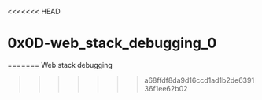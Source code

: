 <<<<<<< HEAD
# 0x0D-web_stack_debugging_0
=======
Web stack debugging
>>>>>>> a68ffdf8da9d16ccd1ad1b2de639136f1ee62b02
